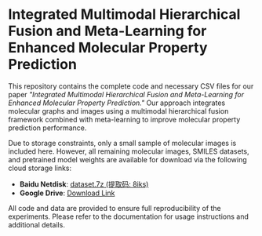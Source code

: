 # Integrated Multimodal Hierarchical Fusion and Meta-Learning for Enhanced Molecular Property Prediction

This repository contains the complete code and necessary CSV files for our paper *"Integrated Multimodal Hierarchical Fusion and Meta-Learning for Enhanced Molecular Property Prediction."* Our approach integrates molecular graphs and images using a multimodal hierarchical fusion framework combined with meta-learning to improve molecular property prediction performance.

Due to storage constraints, only a small sample of molecular images is included here. However, all remaining molecular images, SMILES datasets, and pretrained model weights are available for download via the following cloud storage links:

- **Baidu Netdisk**: [dataset.7z (提取码: 8iks)](https://pan.baidu.com/s/1Es5I-YRuiicujzVtUbpIXA?pwd=8iks)  
- **Google Drive**: [Download Link](https://drive.google.com/file/d/1RcgFieKUMTJ31is0x8uc7cUqGEbsUSqJ/view?usp=sharing)

All code and data are provided to ensure full reproducibility of the experiments. Please refer to the documentation for usage instructions and additional details.


